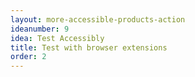 ```yaml
---
layout: more-accessible-products-action
ideanumber: 9
idea: Test Accessibly
title: Test with browser extensions
order: 2
---
```


